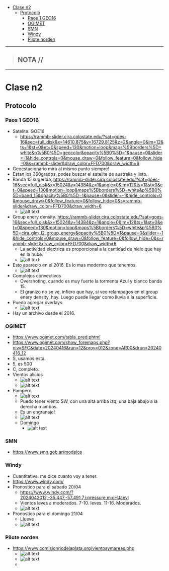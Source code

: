 - [Clase n2](#clase-n2)
  - [Protocolo](#protocolo)
    - [Paos 1 GEO16](#paos-1-geo16)
    - [OGIMET](#ogimet)
    - [SMN](#smn)
    - [Windy](#windy)
    - [Pilote norden](#pilote-norden)


-----------------
> NOTA //  
> - 
--------------------
# Clase n2


## Protocolo


### Paos 1 GEO16
 -  Satelite: GOE16
    -  https://rammb-slider.cira.colostate.edu/?sat=goes-16&sec=full_disk&x=14610.875&y=16729.8125&z=2&angle=0&im=12&ts=1&st=0&et=0&speed=130&motion=loop&maps%5Bborders%5D=white&p%5B0%5D=geocolor&opacity%5B0%5D=1&pause=0&slider=-1&hide_controls=0&mouse_draw=0&follow_feature=0&follow_hide=0&s=rammb-slider&draw_color=FFD700&draw_width=6
 -  Geoestacionario mira al mismo punto siempre!
 -  Estan los 360grados, podes buscar el satelite de australia y listo.
 -  Banda 15 sugerida, https://rammb-slider.cira.colostate.edu/?sat=goes-16&sec=full_disk&x=15024&y=14384&z=1&angle=0&im=12&ts=1&st=0&et=0&speed=130&motion=loop&maps%5Bborders%5D=white&p%5B0%5D=band_15&opacity%5B0%5D=1&pause=0&slider=-1&hide_controls=0&mouse_draw=0&follow_feature=0&follow_hide=0&s=rammb-slider&draw_color=FFD700&draw_width=6
    -  ![alt text](<Screenshot by Dropbox Capture.png>)
 -  Group enery density. https://rammb-slider.cira.colostate.edu/?sat=goes-16&sec=full_disk&x=15024&y=14384&z=1&angle=0&im=12&ts=1&st=0&et=0&speed=130&motion=loop&maps%5Bborders%5D=white&p%5B0%5D=cira_glm_l2_group_energy&opacity%5B0%5D=1&pause=0&slider=-1&hide_controls=0&mouse_draw=0&follow_feature=0&follow_hide=0&s=rammb-slider&draw_color=FFD700&draw_width=6
    -  La actividad electrica es proporcional a la cantidad de hielo que hay en la nube.
    -  ![alt text](<Screenshot by Dropbox Capture-1.png>)
 -  Esto aparecio en el 2016. Es lo mas modertno que tenemos.
    -  ![alt text](<Screenshot by Dropbox Capture-2.png>)
 - Complejos convectivos
   - Overshoting, cuando es muy fuerte la tormenta Azul y blanco banda 15.
   - El granizo no se ve, infiero que hay, si veo relampagos en el group enery density, hay. Luego puede llegar como lluvia a la superficie.  
 - Puedo agregar overlays
   - ![alt text](<Screenshot by Dropbox Capture-3.png>)
 - Hay un archivo desde el 2016. 

### OGIMET
  - https://www.ogimet.com/tabla_pred.phtml
  - https://www.ogimet.com/show_foremaps.php?niv=SFC&date=20240416&run=12&proy=012&zone=AR00&drun=20240416_12
  - S, usamos esta.
  - 5, es 500
  - C, completo.
  - Vientos alicios
    - ![alt text](<Screenshot by Dropbox Capture-4.png>)
    - ![alt text](<Screenshot by Dropbox Capture-5.png>)
  - Pampero
    - ![alt text](<Screenshot by Dropbox Capture-6.png>)
    - Puedo tener viento SW, con una alta arriba izq, una baja abajo a la derecha o ambos.
    - Es un engranaje!
    - ![alt text](<Screenshot by Dropbox Capture-7.png>)
    - Domingo
      - ![alt text](<Screenshot by Dropbox Capture-10.png>)

### SMN
  - https://www.smn.gob.ar/modelos


### Windy 
- Cuantitativa. me dice cuanto voy a tener.
- https://www.windy.com/
- Pronostico para el sabado 20/04
  - https://www.windy.com/?2024042012,-35.447,-57.491,7,i:pressure,m:cHJaeyj 
  - Vientos leves a moderados. 7-10. leves.  11-16. Moderados.
  - ![alt text](<Screenshot by Dropbox Capture-8.png>)
- Pronostico para el domingo 21/04
  - Llueve 
  - ![alt text](<Screenshot by Dropbox Capture-9.png>)


### Pilote norden
- https://www.comisionriodelaplata.org/vientosymareas.php
  - ![alt text](<Screenshot by Dropbox Capture-11.png>)
  - ![alt text](<Screenshot by Dropbox Capture-12.png>)
  - 